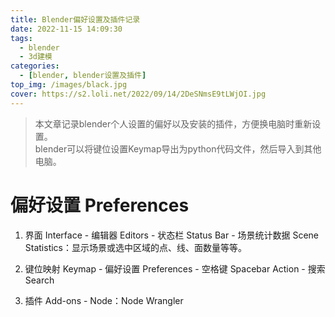 ```yaml
---
title: Blender偏好设置及插件记录
date: 2022-11-15 14:09:30
tags:
  - blender
  - 3d建模
categories:
  - [blender, blender设置及插件]
top_img: /images/black.jpg
cover: https://s2.loli.net/2022/09/14/2DeSNmsE9tLWjOI.jpg
---
```


> 本文章记录blender个人设置的偏好以及安装的插件，方便换电脑时重新设置。  
> blender可以将键位设置Keymap导出为python代码文件，然后导入到其他电脑。

# 偏好设置 Preferences
1. 界面 Interface - 编辑器 Editors - 状态栏 Status Bar - 场景统计数据 Scene Statistics：显示场景或选中区域的点、线、面数量等等。

2. 键位映射 Keymap - 偏好设置 Preferences - 空格键 Spacebar Action - 搜索 Search

3. 插件 Add-ons - Node：Node Wrangler
